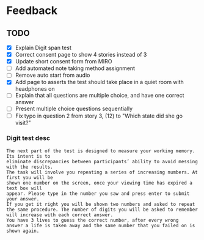 # Feedback

## TODO

- [x] Explain Digit span test
- [x] Correct consent page to show 4 stories instead of 3
- [x] Update short consent form from MIRO
- [ ] Add automated note taking method assignment
- [ ] Remove auto start from audio
- [x] Add page to asserts the test should take place in a quiet room with headphones on
- [ ] Explain that all questions are multiple choice, and have one correct answer
- [ ] Present multiple choice questions sequentially
- [ ] Fix typo in question 2 from story 3, (12) to "Which state did she go visit?"

### Digit  test desc

```english
The next part of the test is designed to measure your working memory. Its intent is to
eliminate discrepancies between participants’ ability to avoid messing with the results.
The task will involve you repeating a series of increasing numbers. At first you will be
shown one number on the screen, once your viewing time has expired a text box will
appear. Please type in the number you saw and press enter to submit your answer.
If you get it right you will be shown two numbers and asked to repeat the same procedure. The number of digits you will be asked to remember will increase with each correct answer.
You have 3 lives to guess the correct number, after every wrong
answer a life is taken away and the same number that you failed on is shown again.
```
